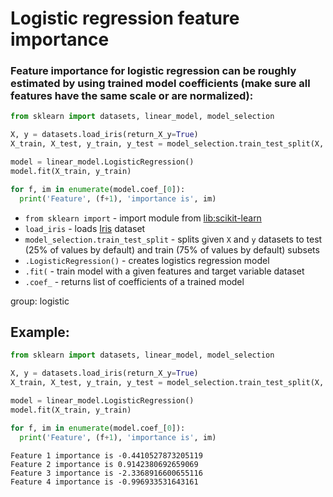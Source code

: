 # Logistic regression feature importance

### Feature importance for logistic regression can be roughly estimated by using trained model coefficients (make sure all features have the same scale or are normalized):

```python
from sklearn import datasets, linear_model, model_selection

X, y = datasets.load_iris(return_X_y=True)
X_train, X_test, y_train, y_test = model_selection.train_test_split(X, y)

model = linear_model.LogisticRegression()
model.fit(X_train, y_train)

for f, im in enumerate(model.coef_[0]):
  print('Feature', (f+1), 'importance is', im)
```

- `from sklearn import` - import module from [lib:scikit-learn](https://onelinerhub.com/python-scikit-learn/how-to-install-scikit-learn-using-pip)
- `load_iris` - loads [Iris](https://scikit-learn.org/stable/auto_examples/datasets/plot_iris_dataset.html) dataset
- `model_selection.train_test_split` - splits given `X` and `y` datasets to test (25% of values by default) and train (75% of values by default) subsets
- `.LogisticRegression()` - creates logistics regression model
- `.fit(` - train model with a given features and target variable dataset
- `.coef_` - returns list of coefficients of a trained model

group: logistic

## Example: 
```python
from sklearn import datasets, linear_model, model_selection

X, y = datasets.load_iris(return_X_y=True)
X_train, X_test, y_train, y_test = model_selection.train_test_split(X, y)

model = linear_model.LogisticRegression()
model.fit(X_train, y_train)

for f, im in enumerate(model.coef_[0]):
  print('Feature', (f+1), 'importance is', im)
```
```
Feature 1 importance is -0.4410527873205119
Feature 2 importance is 0.9142380692659069
Feature 3 importance is -2.3368916600655116
Feature 4 importance is -0.996933531643161

```

